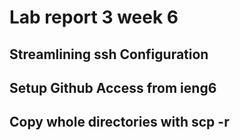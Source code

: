 # Lab report 3 week 6

## Streamlining ssh Configuration

## Setup Github Access from ieng6

## Copy whole directories with scp -r
